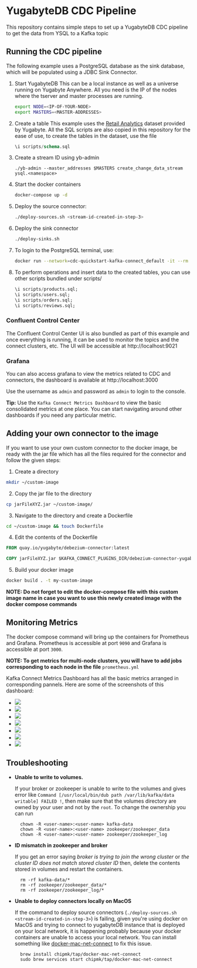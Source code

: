 # YugabyteDB CDC Pipeline

This repository contains simple steps to set up a YugabyteDB CDC pipeline to get the data from YSQL to a Kafka topic

## Running the CDC pipeline
The following example uses a PostgreSQL database as the sink database, which will be populated using a JDBC Sink Connector.

1. Start YugabyteDB
    This can be a local instance as well as a universe running on Yugabyte Anywhere. All you need is the IP of the nodes where the tserver and master processes are running.
    ```sh
    export NODE=<IP-OF-YOUR-NODE>
    export MASTERS=<MASTER-ADDRESSES>
    ```
  
2. Create a table
    This example uses the [Retail Analytics](https://docs.yugabyte.com/preview/sample-data/retail-analytics/) dataset provided by Yugabyte. All the SQL scripts are also copied in this repository for the ease of use, to create the tables in the dataset, use the file 
  
    ```sql
    \i scripts/schema.sql
    ```
  
3. Create a stream ID using yb-admin
    ```
    ./yb-admin --master_addresses $MASTERS create_change_data_stream ysql.<namespace>
    ```
  
4. Start the docker containers

    ```sh
    docker-compose up -d
    ```
  
5. Deploy the source connector:

    ```sh
    ./deploy-sources.sh <stream-id-created-in-step-3>
    ```
  
6. Deploy the sink connector
    ```sh
    ./deploy-sinks.sh
    ```
  
7. To login to the PostgreSQL terminal, use:
    ```sh
    docker run --network=cdc-quickstart-kafka-connect_default -it --rm --name postgresqlterm --link pg:postgresql --rm postgres:11.2 sh -c 'PGPASSWORD=postgres exec psql -h pg -p "$POSTGRES_PORT_5432_TCP_PORT" -U postgres'
    ```
  
8. To perform operations and insert data to the created tables, you can use other scripts bundled under scripts/
    ```sql
    \i scripts/products.sql;
    \i scripts/users.sql;
    \i scripts/orders.sql;
    \i scripts/reviews.sql;
    ```

### Confluent Control Center

The Confluent Control Center UI is also bundled as part of this example and once everything is running, it can be used to monitor the topics and the connect clusters, etc. The UI will be accessible at http://localhost:9021

### Grafana

You can also access grafana to view the metrics related to CDC and connectors, the dashboard is available at http://localhost:3000

Use the username as `admin` and password as `admin` to login to the console.

**Tip:** Use the `Kafka Connect Metrics Dashboard` to view the basic consolidated metrics at one place. You can start navigating around other dashboards if you need any particular metric.

## Adding your own connector to the image

If you want to use your own custom connector to the docker image, be ready with the jar file which has all the files required for the connector and follow the given steps:

1. Create a directory
  ```sh
  mkdir ~/custom-image
  ```
2. Copy the jar file to the directory
  ```sh
  cp jarFileXYZ.jar ~/custom-image/
  ```
3. Navigate to the directory and create a Dockerfile
  ```sh
  cd ~/custom-image && touch Dockerfile
  ```
4. Edit the contents of the Dockerfile
  ```Dockerfile
  FROM quay.io/yugabyte/debezium-connector:latest

  COPY jarFileXYZ.jar $KAFKA_CONNECT_PLUGINS_DIR/debezium-connector-yugabytedb/
  ```
5. Build your docker image
  ```sh
  docker build . -t my-custom-image
  ```
  **NOTE: Do not forget to edit the docker-compose file with this custom image name in case you want to use this newly created image with the docker compose commands**

## Monitoring Metrics

The docker compose command will bring up the containers for Prometheus and Grafana. Prometheus is accessible at port ```9090``` and Grafana is accessible at port ```3000```.

  **NOTE: To get metrics for multi-node clusters, you will have to add jobs corresponding to each node in the file** ```prometheus.yml```
  
 Kafka Connect Metrics Dashboard has all the basic metrics arranged in corresponding pannels. Here are some of the screenshots of this dashboard:
 
 * ![](screenshots/1.png)
 * ![](screenshots/2.png)
 * ![](screenshots/3.png)
 * ![](screenshots/4.png)
 * ![](screenshots/5.png)
 * ![](screenshots/6.png)
 * ![](screenshots/7.png)

## Troubleshooting

* __Unable to write to volumes.__

  If your broker or zookeeper is unable to write to the volumes and gives error like
  `Command [/usr/local/bin/dub path /var/lib/kafka/data writable] FAILED !`,
  then make sure that the volumes directory are owned by your user and not by the `root`. To change the ownership you can run
  ```
    chown -R <user-name>:<user-name> kafka-data
    chown -R <user-name>:<user-name> zookeeper/zookeeper_data
    chown -R <user-name>:<user-name> zookeeper/zookeeper_log
  ```

* __ID mismatch in zookeeper and broker__

  If you get an error saying _broker is trying to join the wrong cluster_ or _the cluster ID does not match stored cluster ID_
  then, delete the contents stored in volumes and restart the containers.
  ```
    rm -rf kafka-data/*
    rm -rf zookeeper/zookeeper_data/*
    rm -rf zookeeper/zookeeper_log/*
  ```

* __Unable to deploy connectors locally on MacOS__

  If the command to deploy source connectors (`./deploy-sources.sh <stream-id-created-in-step-3>`) is failing, given you're using docker on MacOS and trying to connect to yugabyteDB instance that is deployed on your local network, it is happening probably because your docker containers are unable to access your local network. You can install something like [docker-mac-net-connect](https://github.com/chipmk/docker-mac-net-connect) to fix this issue.

  ```
    brew install chipmk/tap/docker-mac-net-connect
    sudo brew services start chipmk/tap/docker-mac-net-connect
  ```
